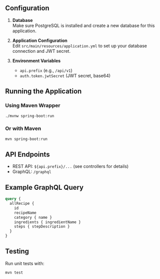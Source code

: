 ## Configuration

1. **Database**  
   Make sure PostgreSQL is installed and create a new database for this application.

2. **Application Configuration**  
   Edit `src/main/resources/application.yml` to set up your database connection and JWT secret.

3. **Environment Variables**  
   - `api.prefix` (e.g., `/api/v1`)
   - `auth.token.jwtSecret` (JWT secret, base64)

## Running the Application

### Using Maven Wrapper

```sh
./mvnw spring-boot:run
```

### Or with Maven

```sh
mvn spring-boot:run
```

## API Endpoints

- REST API: `${api.prefix}/...` (see controllers for details)
- GraphQL: `/graphql`

## Example GraphQL Query

```graphql
query {
  allRecipe {
    id
    recipeName
    category { name }
    ingredients { ingredientName }
    steps { stepDescription }
  }
}
```

## Testing

Run unit tests with:

```sh
mvn test
```

